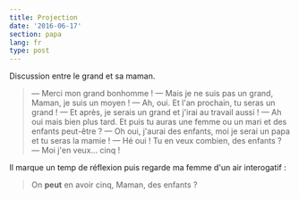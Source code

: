 ```yaml
---
title: Projection
date: '2016-06-17'
section: papa
lang: fr
type: post
---
```


Discussion entre le grand et sa maman.

> — Merci mon grand bonhomme !
> — Mais je ne suis pas un grand, Maman, je suis un moyen !
> — Ah, oui. Et l'an prochain, tu seras un grand !
> — Et après, je serais un grand et j'irai au travail aussi !
> — Ah oui mais bien plus tard. Et puis tu auras une femme ou un mari et des enfants peut-être ?
> — Oh oui, j'aurai des enfants, moi je serai un papa et tu seras la mamie !
> — Hé oui ! Tu en veux combien, des enfants ?
> — Moi j'en veux… cinq !

Il marque un temp de réflexion puis regarde ma femme d'un air interogatif :

> On **peut** en avoir cinq, Maman, des enfants ?
